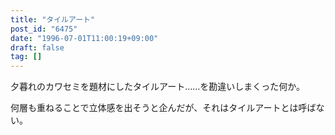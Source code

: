```yaml
---
title: "タイルアート"
post_id: "6475"
date: "1996-07-01T11:00:19+09:00"
draft: false
tag: []
---
```



夕暮れのカワセミを題材にしたタイルアート……を勘違いしまくった何か。

何層も重ねることで立体感を出そうと企んだが、それはタイルアートとは呼ばない。
